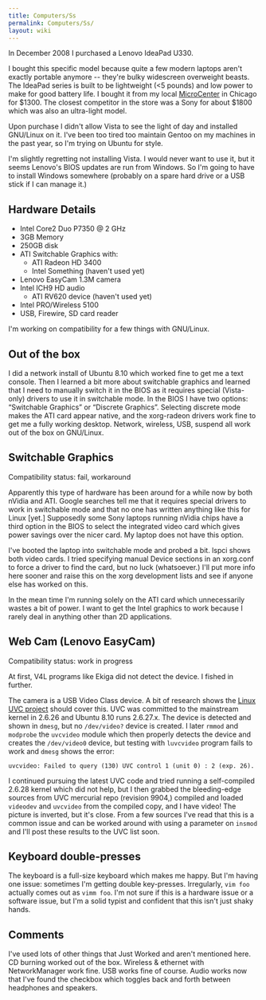```yaml
---
title: Computers/Ss
permalink: Computers/Ss/
layout: wiki
---
```


In December 2008 I purchased a Lenovo IdeaPad U330.

I bought this specific model because quite a few modern laptops aren't
exactly portable anymore -- they're bulky widescreen overweight beasts.
The IdeaPad series is built to be lightweight (&lt;5 pounds) and low
power to make for good battery life. I bought it from my local
[MicroCenter](http://www.microcenter.com/) in Chicago for $1300. The
closest competitor in the store was a Sony for about $1800 which was
also an ultra-light model.

Upon purchase I didn't allow Vista to see the light of day and installed
GNU/Linux on it. I've been too tired too maintain Gentoo on my machines
in the past year, so I'm trying on Ubuntu for style.

I'm slightly regretting not installing Vista. I would never want to use
it, but it seems Lenovo's BIOS updates are run from Windows. So I'm
going to have to install Windows somewhere (probably on a spare hard
drive or a USB stick if I can manage it.)

Hardware Details
----------------

-   Intel Core2 Duo P7350 @ 2 GHz
-   3GB Memory
-   250GB disk
-   ATI Switchable Graphics with:
    -   ATI Radeon HD 3400
    -   Intel Something (haven't used yet)
-   Lenovo EasyCam 1.3M camera
-   Intel ICH9 HD audio
    -   ATI RV620 device (haven't used yet)
-   Intel PRO/Wireless 5100
-   USB, Firewire, SD card reader

I'm working on compatibility for a few things with GNU/Linux.

Out of the box
--------------

I did a network install of Ubuntu 8.10 which worked fine to get me a
text console. Then I learned a bit more about switchable graphics and
learned that I need to manually switch it in the BIOS as it requires
special (Vista-only) drivers to use it in switchable mode. In the BIOS I
have two options: “Switchable Graphics” or “Discrete Graphics”.
Selecting discrete mode makes the ATI card appear native, and the
xorg-radeon drivers work fine to get me a fully working desktop.
Network, wireless, USB, suspend all work out of the box on GNU/Linux.

Switchable Graphics
-------------------

Compatibility status: fail, workaround

Apparently this type of hardware has been around for a while now by both
nVidia and ATI. Google searches tell me that it requires special drivers
to work in switchable mode and that no one has written anything like
this for Linux \[yet.\] Supposedly some Sony laptops running nVidia
chips have a third option in the BIOS to select the integrated video
card which gives power savings over the nicer card. My laptop does not
have this option.

I've booted the laptop into switchable mode and probed a bit. lspci
shows both video cards. I tried specifying manual Device sections in an
xorg.conf to force a driver to find the card, but no luck (whatsoever.)
I'll put more info here sooner and raise this on the xorg development
lists and see if anyone else has worked on this.

In the mean time I'm running solely on the ATI card which unnecessarily
wastes a bit of power. I want to get the Intel graphics to work because
I rarely deal in anything other than 2D applications.

Web Cam (Lenovo EasyCam)
------------------------

Compatibility status: work in progress

At first, V4L programs like Ekiga did not detect the device. I fished in
further.

The camera is a USB Video Class device. A bit of research shows the
[Linux UVC project](http://linux-uvc.berlios.de/) should cover this. UVC
was committed to the mainstream kernel in 2.6.26 and Ubuntu 8.10 runs
2.6.27.x. The device is detected and shown in `dmesg`, but no
`/dev/video?` device is created. I later `rmmod` and `modprobe` the
`uvcvideo` module which then properly detects the device and creates the
`/dev/video0` device, but testing with `luvcvideo` program fails to work
and `dmesg` shows the error:

`uvcvideo: Failed to query (130) UVC control 1 (unit 0) : 2 (exp. 26).`

I continued pursuing the latest UVC code and tried running a
self-compiled 2.6.28 kernel which did not help, but I then grabbed the
bleeding-edge sources from UVC mercurial repo (revision 9904,) compiled
and loaded `videodev` and `uvcvideo` from the compiled copy, and I have
video! The picture is inverted, but it's close. From a few sources I've
read that this is a common issue and can be worked around with using a
parameter on `insmod` and I'll post these results to the UVC list soon.

Keyboard double-presses
-----------------------

The keyboard is a full-size keyboard which makes me happy. But I'm
having one issue: sometimes I'm getting double key-presses. Irregularly,
`vim foo` actually comes out as `vimm foo`. I'm not sure if this is a
hardware issue or a software issue, but I'm a solid typist and confident
that this isn't just shaky hands.

Comments
--------

I've used lots of other things that Just Worked and aren't mentioned
here. CD burning worked out of the box. Wireless & ethernet with
NetworkManager work fine. USB works fine of course. Audio works now that
I've found the checkbox which toggles back and forth between headphones
and speakers.
